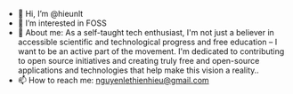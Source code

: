 - 👋 Hi, I’m @hieunlt
- 👀 I’m interested in FOSS
- 🌱 About me: As a self-taught tech enthusiast, I'm not just a believer in accessible scientific and technological progress and free education – I want to be an active part of the movement. I'm dedicated to contributing to open source initiatives and creating truly free and open-source applications and technologies that help make this vision a reality..
- 📫 How to reach me: nguyenlethienhieu@gmail.com

<!---
hieunlt/hieunlt is a ✨ special ✨ repository because its `README.md` (this file) appears on your GitHub profile.
You can click the Preview link to take a look at your changes.
--->
